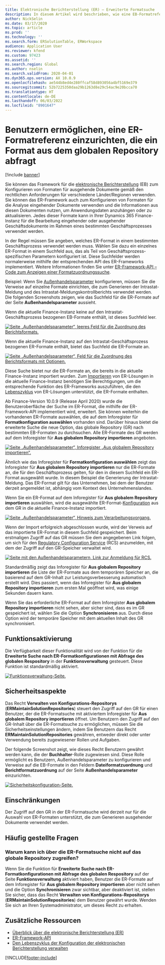 ```yaml
---
title: Elektronische Berichterstellung (ER) – Erweiterte Formatsuche
description: In diesem Artikel wird beschrieben, wie eine EB-Formatreferenz in der EB-Formatsuche eingerichtet werden kann, wenn das erforderliche Format im globalen Repository gespeichert ist.
author: NickSelin
ms.date: 03/17/2020
ms.topic: article
ms.prod: ''
ms.technology: ''
ms.search.form: ERSolutionTable, ERWorkspace
audience: Application User
ms.reviewer: kfend
ms.custom: 97423
ms.assetid: ''
ms.search.region: Global
ms.author: nselin
ms.search.validFrom: 2020-04-01
ms.dyn365.ops.version: AX 10.0.9
ms.openlocfilehash: ae544b8ed4e280ffcaf58d893056a4bf5169e379
ms.sourcegitcommit: 52b7225350daa29b1263d8e29c54ac9e20bcca70
ms.translationtype: HT
ms.contentlocale: de-DE
ms.lasthandoff: 06/03/2022
ms.locfileid: "8901647"
---
```

# <a name="allow-users-to-set-up-an-er-format-reference-inquiring-a-format-from-the-global-repository"></a>Benutzern ermöglichen, eine ER-Formatreferenz einzurichten, die ein Format aus dem globalen Repository abfragt

[!include [banner](../includes/banner.md)]

Sie können das Framework für die [elektronische Berichterstellung](general-electronic-reporting.md) (EB) zum Konfigurieren von Formaten für ausgehende Dokumente gemäß den rechtlichen Anforderungen für verschiedene Länder/Regionen verwenden. Sie können das ER-Framework auch zum Konfigurieren von Formaten für die Analyse eingehender Dokumente verwenden und die Informationen aus diesen Dokumenten nutzen, um Anwendungsdaten anzuhängen oder zu aktualisieren. Jedes dieser Formate kann in Ihrer Dynamics 365 Finance-Instanz für die Bearbeitung eingehender oder ausgehender Geschäftsdokumente im Rahmen eines bestimmten Geschäftsprozesses verwendet werden.

In der Regel müssen Sie angeben, welches ER-Format in einem bestimmten Geschäftsprozess verwendet werden muss. Wählen Sie dazu ein einzelnes ER-Format in einem Suchfeld aus, das als Teil von Geschäftsprozess-spezifischen Parametern konfiguriert ist. Diese Suchfelder werden normalerweise mithilfe der entsprechenden API des ER-Frameworks implementiert. Weitere Informationen finden Sie unter [ER-Framework-API – Code zum Anzeigen einer Formatzuordnungssuche](er-apis-app73.md#code-to-display-a-format-mapping-lookup).

Beispiel: Wenn Sie [Außenhandelsparameter](../../../finance/localizations/emea-intrastat.md#set-up-foreign-trade-parameters) konfigurieren, müssen Sie die Verweise auf einzelne Formate einrichten, die zum Generieren der Intrastat-Meldung und des Intrastat-Meldungskontrollberichts verwendet werden. Die folgenden Screenshots zeigen, wie das Suchfeld für die ER-Formate auf der Seite **Außenhandelsparameter** aussieht.

Wenn die aktuelle Finance-Instanz keine auf den Intrastat-Geschäftsprozess bezogenen EB-Formate enthält, ist dieses Suchfeld leer.

[![Seite „Außenhandelsparameter“, leeres Feld für die Zuordnung des Berichtsformats.](./media/ER-ExtLookup-Lookup1.gif)](./media/ER-ExtLookup-Lookup1.gif)

Wenn die aktuelle Finance-Instanz auf den Intrastat-Geschäftsprozess bezogenen ER-Formate enthält, bietet das Suchfeld die ER-Formate an.

[![Seite „Außenhandelsparameter“, Feld für die Zuordnung des Berichtsformats mit Optionen.](./media/ER-ExtLookup-Lookup2.png)](./media/ER-ExtLookup-Lookup2.png)

Diese Suche bietet nur die ER-Formate an, die bereits in die aktuelle Finance-Instanz importiert wurden. Zum [Importieren](./tasks/er-import-configuration-lifecycle-services.md) von ER-Lösungen in die aktuelle Finance-Instanz benötigen Sie Berechtigungen, um die entsprechende Funktion des ER-Frameworks auszuführen, die den [Lebenszyklus](general-electronic-reporting-manage-configuration-lifecycle.md) von ER-Lösungen unterstützt, die ER-Formate enthalten.

Ab Finance-Version 10.0.9 (Release April 2020) wurde die Benutzeroberfläche der Suche im ER-Format, die mithilfe der ER-Framework-API implementiert wird, erweitert. Sie können weiterhin die vorhandenen ER-Formate auswählen, die auf dem Inforegister für **Formatkonfiguration auswählen** vorhanden sind. Darüber hinaus bietet die erweiterte Suche die neue Option, das globale Repository (GR) nach bestimmten EB-Formaten zu durchsuchen. Alle ER-Formate des GR werden auf dem Inforegister für **Aus globalem Repository importieren** angeboten.

[![Seite „Außenhandelsparameter“, Inforegister „Aus globalem Repository importieren“.](./media/ER-ExtLookup-Lookup3.png)](./media/ER-ExtLookup-Lookup3.png)

Ähnlich wie das Inforegister für **Formatkonfiguration auswählen** zeigt das Inforegister für **Aus globalem Repository importieren** nur die ER-Formate an, die für den Geschäftsprozess gelten, für den in diesem Suchfeld ein ER-Format ausgewählt wurde. In diesem Beispiel die Generierung der Intrastat-Meldung. Das ER-Format gilt für das Unternehmen, bei dem der Benutzer derzeit angemeldet ist, abhängig vom Kontext des Unternehmenslandes.

Wenn Sie ein ER-Format auf dem Inforegister für **Aus globalem Repository importieren** auswählen, wird die ausgewählte ER-Format-[Konfiguration](general-electronic-reporting.md#Configuration) aus dem GR in die aktuelle Finance-Instanz importiert.

[![Seite „Außenhandelsparameter“, Hinweis zum Verarbeitungsvorgang.](./media/ER-ExtLookup-FormatImport.png)](./media/ER-ExtLookup-FormatImport.png)

Wenn der Import erfolgreich abgeschlossen wurde, wird der Verweis auf das importierte ER-Format in diesem Suchfeld gespeichert. Beim erstmaligen Zugriff auf das GR müssen Sie dem angegebenen Link folgen, um sich für den [Regulatory Configuration Service](https://aka.ms/rcs) (RCS) anzumelden, mit dem der Zugriff auf den GR-Speicher verwaltet wird.

[![Seite mit den Außenhandelsparametern, Link zur Anmeldung für RCS.](./media/ER-ExtLookup-RepoSignUp.png)](./media/ER-ExtLookup-RepoSignUp.png)

Standardmäßig zeigt das Inforegister für **Aus globalem Repository importieren** die Liste der ER-Formate aus dem temporären Speicher an, die basierend auf dem GR-Inhalt zur Leistungsverbesserung automatisch erstellt wird. Dies passiert, wenn das Inforegister für **Aus globalem Repository importieren** zum ersten Mal geöffnet wird, was einige Sekunden dauern kann.

Wenn Sie das erforderliche ER-Format auf dem Inforegister **Aus globalem Repository importieren** nicht sehen, aber sicher sind, dass es im GR gespeichert ist, wählen Sie die Option **Synchronisieren** aus. Durch diese Option wird der temporäre Speicher mit dem aktuellen Inhalt des GR synchronisiert.

## <a name="feature-activation"></a>Funktionsaktivierung

Die Verfügbarkeit dieser Funktionalität wird von der Funktion für die **Erweiterte Suche nach ER-Formatkonfigurationen mit Abfrage des globalen Respository** in der **Funktionsverwaltung** gesteuert. Diese Funktion ist standardmäßig aktiviert.

[![Funktionsverwaltung-Seite.](./media/ER-ExtLookup-FeatureMngt.png)](./media/ER-ExtLookup-FeatureMngt.png)

## <a name="security-considerations"></a>Sicherheitsaspekte

Das Recht **Verwalten von Konfigurations-Repositorys** (**ERMaintainSolutionRepositories**) steuert den Zugriff auf den GR für einen Benutzer, der die ER-Formatsuche mit aktiviertem Inforegister für **Aus globalem Repository importieren** öffnet. Um Benutzern den Zugriff auf den GR-Inhalt über die ER-Formatsuche zu ermöglichen, müssen Sie die Sicherheitseinstellungen ändern, indem Sie Benutzern das Recht **ERMaintainSolutionRepositories** gewähren, entweder direkt oder unter Verwendung bereits zugewiesener Rollen und Aufgaben.

Der folgende Screenshot zeigt, wie dieses Recht Benutzern gewährt werden kann, die der **Buchhalter**-Rolle zugewiesen sind. Diese Rolle ermöglicht es Benutzern, Außenhandelsparameter zu konfigurieren und Verweise auf die EB-Formate in den Feldern **Dateiformatzuordnung** und **Berichtformatzuordnung** auf der Seite **Außenhandelsparameter** einzurichten.

[![Sicherheitskonfiguration-Seite.](./media/ER-ExtLookup-SecuritySetting.png)](./media/ER-ExtLookup-SecuritySetting.png)

## <a name="limitations"></a>Einschränkungen

Der Zugriff auf den GR in der ER-Formatsuche wird derzeit nur für die Auswahl von ER-Formaten unterstützt, die zum Generieren ausgehender Dokumente verwendet werden.

## <a name="frequently-asked-questions"></a>Häufig gestellte Fragen

### <a name="why-cant-i-access-the-global-repository-from-the-er-format-lookup"></a>Warum kann ich über die ER-Formatsuche nicht auf das globale Repository zugreifen?

Wenn Sie die Funktion für **Erweiterte Suche nach ER-Formatkonfigurationen mit Abfrage des globalen Respository** auf der Seite **Funktionsverwaltung** aktiviert haben, Benutzer die ER-Formate auf dem Inforegister für **Aus globalem Repository importieren** aber nicht sehen und die Option **Synchronisieren** zwar sichtbar, aber deaktiviert ist, stellen Sie sicher, dass das Recht **Verwalten von Konfigurations-Repositorys** (**ERMaintainSolutionRepositories**) dem Benutzer gewährt wurde. Wenden Sie sich an Ihren Systemadministrator, um dieses Recht zu erhalten.

## <a name="additional-resources"></a>Zusätzliche Ressourcen

- [Überblick über die elektronische Berichterstellung (ER)](general-electronic-reporting.md)
- [ER-Framework-API](er-apis-app73.md)
- [Den Lebenszyklus der Konfiguration der elektronischen Berichterstellung verwalten](general-electronic-reporting-manage-configuration-lifecycle.md)


[!INCLUDE[footer-include](../../../includes/footer-banner.md)]
